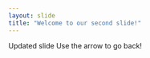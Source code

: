 ```yaml
---
layout: slide
title: "Welcome to our second slide!"
---
```

Updated slide
Use the arrow to go back!

